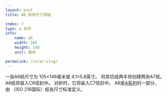 ```yaml
---
layout: post
title: A6 纸张尺寸规格

index: 7
type: a 系列
info:
    name: a6
    width: 105
    height: 148
    unit: 毫米

permalink: /cn/a/:slug/
---
```


一张A6纸尺寸为 105×148毫米或 4.1×5.8英寸。 将其切成两半将创建两张A7纸。 A6纸将装入C6信封中。 对折时，它将装入C7信封中。 A6是[A系列](/cn/a)的一部分，由 （ISO 216国际）纸张尺寸标准定义。
